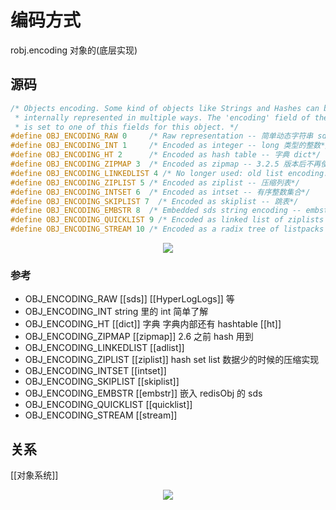 # 编码方式
robj.encoding
对象的(底层实现)

## 源码
```C
/* Objects encoding. Some kind of objects like Strings and Hashes can be
 * internally represented in multiple ways. The 'encoding' field of the object
 * is set to one of this fields for this object. */
#define OBJ_ENCODING_RAW 0     /* Raw representation -- 简单动态字符串 sds*/
#define OBJ_ENCODING_INT 1     /* Encoded as integer -- long 类型的整数*/
#define OBJ_ENCODING_HT 2      /* Encoded as hash table -- 字典 dict*/
#define OBJ_ENCODING_ZIPMAP 3  /* Encoded as zipmap -- 3.2.5 版本后不再使用 */
#define OBJ_ENCODING_LINKEDLIST 4 /* No longer used: old list encoding. -- 双向链表*/
#define OBJ_ENCODING_ZIPLIST 5 /* Encoded as ziplist -- 压缩列表*/
#define OBJ_ENCODING_INTSET 6  /* Encoded as intset -- 有序整数集合*/
#define OBJ_ENCODING_SKIPLIST 7  /* Encoded as skiplist -- 跳表*/
#define OBJ_ENCODING_EMBSTR 8  /* Embedded sds string encoding -- embstr 编码的 sds， 编码后长度小于 44 字节的字符串*/
#define OBJ_ENCODING_QUICKLIST 9 /* Encoded as linked list of ziplists -- 由双端链表和压缩列表构成的高速列表*/
#define OBJ_ENCODING_STREAM 10 /* Encoded as a radix tree of listpacks */
```

<div align="center"> <img src="http://zpengg.oss-cn-shenzhen.aliyuncs.com/img/4cf7587786066cb5ca4b11612b2555bc.png"/> </div>


### 参考
- OBJ_ENCODING_RAW [[sds]] [[HyperLogLogs]] 等
- OBJ_ENCODING_INT string 里的 int 简单了解
- OBJ_ENCODING_HT [[dict]] 字典  字典内部还有 hashtable [[ht]]
- OBJ_ENCODING_ZIPMAP [[zipmap]] 2.6 之前 hash 用到
- OBJ_ENCODING_LINKEDLIST [[adlist]]
- OBJ_ENCODING_ZIPLIST [[ziplist]] hash set list 数据少的时候的压缩实现
- OBJ_ENCODING_INTSET [[intset]]
- OBJ_ENCODING_SKIPLIST [[skiplist]]
- OBJ_ENCODING_EMBSTR [[embstr]] 嵌入 redisObj 的 sds
- OBJ_ENCODING_QUICKLIST [[quicklist]]
- OBJ_ENCODING_STREAM [[stream]]

## 关系
[[对象系统]]
<div align="center"> <img src="http://zpengg.oss-cn-shenzhen.aliyuncs.com/img/94fa411dbf14c578016b4dea3dbf3823.png"/> </div>

